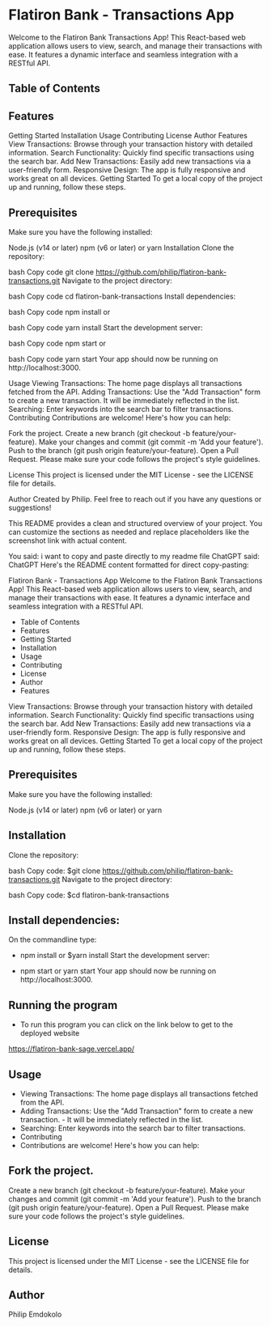 # Flatiron Bank - Transactions App
Welcome to the Flatiron Bank Transactions App! This React-based web application allows users to view, search, and manage their transactions with ease. It features a dynamic interface and seamless integration with a RESTful API.


## Table of Contents
## Features
Getting Started
Installation
Usage
Contributing
License
Author
Features
View Transactions: Browse through your transaction history with detailed information.
Search Functionality: Quickly find specific transactions using the search bar.
Add New Transactions: Easily add new transactions via a user-friendly form.
Responsive Design: The app is fully responsive and works great on all devices.
Getting Started
To get a local copy of the project up and running, follow these steps.

## Prerequisites
Make sure you have the following installed:

Node.js (v14 or later)
npm (v6 or later) or yarn
Installation
Clone the repository:

bash
Copy code
git clone https://github.com/philip/flatiron-bank-transactions.git
Navigate to the project directory:

bash
Copy code
cd flatiron-bank-transactions
Install dependencies:

bash
Copy code
npm install
or

bash
Copy code
yarn install
Start the development server:

bash
Copy code
npm start
or

bash
Copy code
yarn start
Your app should now be running on http://localhost:3000.

Usage
Viewing Transactions: The home page displays all transactions fetched from the API.
Adding Transactions: Use the "Add Transaction" form to create a new transaction. It will be immediately reflected in the list.
Searching: Enter keywords into the search bar to filter transactions.
Contributing
Contributions are welcome! Here's how you can help:

Fork the project.
Create a new branch (git checkout -b feature/your-feature).
Make your changes and commit (git commit -m 'Add your feature').
Push to the branch (git push origin feature/your-feature).
Open a Pull Request.
Please make sure your code follows the project's style guidelines.

License
This project is licensed under the MIT License - see the LICENSE file for details.

Author
Created by Philip. Feel free to reach out if you have any questions or suggestions!

This README provides a clean and structured overview of your project. You can customize the sections as needed and replace placeholders like the screenshot link with actual content.

You said:
i want to copy and paste directly to my readme file
ChatGPT said:
ChatGPT
Here's the README content formatted for direct copy-pasting:

Flatiron Bank - Transactions App
Welcome to the Flatiron Bank Transactions App! This React-based web application allows users to view, search, and manage their transactions with ease. It features a dynamic interface and seamless integration with a RESTful API.


- Table of Contents
- Features
- Getting Started
- Installation
- Usage
- Contributing
- License
- Author
- Features

View Transactions: Browse through your transaction history with detailed information.
Search Functionality: Quickly find specific transactions using the search bar.
Add New Transactions: Easily add new transactions via a user-friendly form.
Responsive Design: The app is fully responsive and works great on all devices.
Getting Started
To get a local copy of the project up and running, follow these steps.

## Prerequisites
Make sure you have the following installed:

Node.js (v14 or later)
npm (v6 or later) or yarn
## Installation
Clone the repository:

bash
Copy code:
$git clone https://github.com/philip/flatiron-bank-transactions.git
Navigate to the project directory:

bash
Copy code:
$cd flatiron-bank-transactions
## Install dependencies:

On the commandline type:
- npm install or $yarn install
Start the development server:

- npm start or yarn start
Your app should now be running on http://localhost:3000.

## Running the program

- To run this program you can click on the link below to get to the deployed website

https://flatiron-bank-sage.vercel.app/

## Usage
- Viewing Transactions: The home page displays all transactions fetched from the API.
- Adding Transactions: Use the "Add Transaction" form to create a new transaction. - It will be immediately reflected in the list.
- Searching: Enter keywords into the search bar to filter transactions.
- Contributing
- Contributions are welcome! Here's how you can help:

## Fork the project.
Create a new branch (git checkout -b feature/your-feature).
Make your changes and commit (git commit -m 'Add your feature').
Push to the branch (git push origin feature/your-feature).
Open a Pull Request.
Please make sure your code follows the project's style guidelines.

## License
This project is licensed under the MIT License - see the LICENSE file for details.

## Author
Philip Emdokolo
